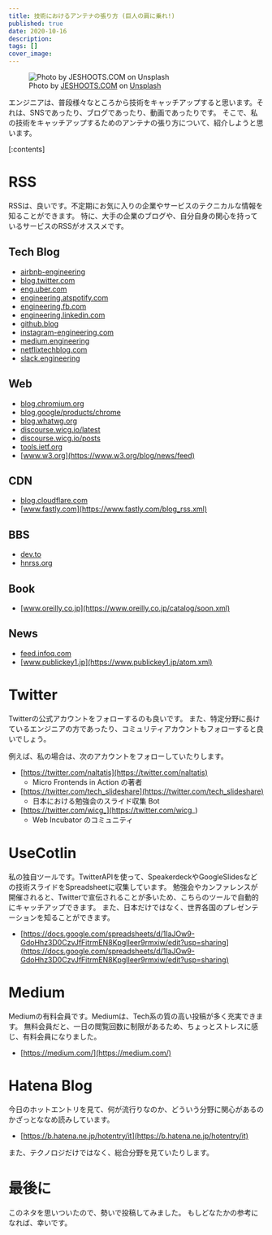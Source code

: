 ```yaml
---
title: 技術におけるアンテナの張り方 (巨人の肩に乗れ!)
published: true
date: 2020-10-16
description: 
tags: []
cover_image: 
---
```


<figure title="Photo by JESHOOTS.COM on Unsplash">
<img alt="Photo by JESHOOTS.COM on Unsplash" src="https://res.cloudinary.com/silverbirder/image/upload/v1614431574/silver-birder.github.io/blog/Photo_by_JESHOOTS_COM_on_Unsplash.jpg">
<figcaption><span>Photo by <a href="https://unsplash.com/@jeshoots?utm_source=unsplash&amp;utm_medium=referral&amp;utm_content=creditCopyText">JESHOOTS.COM</a> on <a href="https://unsplash.com/s/photos/tech-study-book?utm_source=unsplash&amp;utm_medium=referral&amp;utm_content=creditCopyText">Unsplash</a></span></figcaption>
</figure>

エンジニアは、普段様々なところから技術をキャッチアップすると思います。それは、SNSであったり、ブログであったり、動画であったりです。
そこで、私の技術をキャッチアップするためのアンテナの張り方について、紹介しようと思います。

[:contents]

# RSS
RSSは、良いです。不定期にお気に入りの企業やサービスのテクニカルな情報を知ることができます。
特に、大手の企業のブログや、自分自身の関心を持っているサービスのRSSがオススメです。

## Tech Blog

* [airbnb-engineering](https://medium.com/feed/airbnb-engineering)
* [blog.twitter.com](https://blog.twitter.com/engineering/en_us/blog.rss)
* [eng.uber.com](https://eng.uber.com/feed/)
* [engineering.atspotify.com](https://engineering.atspotify.com/feed/)
* [engineering.fb.com](https://engineering.fb.com/feed/)
* [engineering.linkedin.com](https://engineering.linkedin.com/blog.rss.html)
* [github.blog](https://github.blog/feed/)
* [instagram-engineering.com](https://instagram-engineering.com/feed)
* [medium.engineering](https://medium.engineering/feed)
* [netflixtechblog.com](https://netflixtechblog.com/feed)
* [slack.engineering](https://slack.engineering/feed/)

## Web

* [blog.chromium.org](http://blog.chromium.org/atom.xml)
* [blog.google/products/chrome](https://blog.google/products/chrome/rss)
* [blog.whatwg.org](https://blog.whatwg.org/feed)
* [discourse.wicg.io/latest](https://discourse.wicg.io/latest.rss)
* [discourse.wicg.io/posts](https://discourse.wicg.io/posts.rss)
* [tools.ietf.org](https://tools.ietf.org/tools/atomfeed.xml)
* [www.w3.org](https://www.w3.org/blog/news/feed)

## CDN

* [blog.cloudflare.com](https://blog.cloudflare.com/rss/)
* [www.fastly.com](https://www.fastly.com/blog_rss.xml)

## BBS

* [dev.to](https://dev.to/feed)
* [hnrss.org](https://hnrss.org/newest)

## Book

* [www.oreilly.co.jp](https://www.oreilly.co.jp/catalog/soon.xml)

## News

* [feed.infoq.com](https://feed.infoq.com/jp)
* [www.publickey1.jp](https://www.publickey1.jp/atom.xml)

# Twitter 

Twitterの公式アカウントをフォローするのも良いです。
また、特定分野に長けているエンジニアの方であったり、コミュリティアカウントもフォローすると良いでしょう。

例えば、私の場合は、次のアカウントをフォローしていたりします。

* [https://twitter.com/naltatis](https://twitter.com/naltatis)
  * Micro Frontends in Action の著者
* [https://twitter.com/tech_slideshare](https://twitter.com/tech_slideshare)
  * 日本における勉強会のスライド収集 Bot
* [https://twitter.com/wicg_](https://twitter.com/wicg_)
  * Web Incubator のコミュニティ

# UseCotlin

私の独自ツールです。TwitterAPIを使って、SpeakerdeckやGoogleSlidesなどの技術スライドをSpreadsheetに収集しています。
勉強会やカンファレンスが開催されると、Twitterで宣伝されることが多いため、こちらのツールで自動的にキャッチアップできます。
また、日本だけではなく、世界各国のプレゼンテーションを知ることができます。

* [https://docs.google.com/spreadsheets/d/1IaJOw9-GdoHhz3D0CzvJfFitrmEN8KpgIleer9rmxiw/edit?usp=sharing](https://docs.google.com/spreadsheets/d/1IaJOw9-GdoHhz3D0CzvJfFitrmEN8KpgIleer9rmxiw/edit?usp=sharing)

# Medium

Mediumの有料会員です。Mediumは、Tech系の質の高い投稿が多く充実できます。
無料会員だと、一日の閲覧回数に制限があるため、ちょっとストレスに感じ、有料会員になりました。

* [https://medium.com/](https://medium.com/)

# Hatena Blog

今日のホットエントリを見て、何が流行りなのか、どういう分野に関心があるのかざっとななめ読みしています。

* [https://b.hatena.ne.jp/hotentry/it](https://b.hatena.ne.jp/hotentry/it)

また、テクノロジだけではなく、総合分野を見ていたりします。

# 最後に
このネタを思いついたので、勢いで投稿してみました。
もしどなたかの参考になれば、幸いです。
